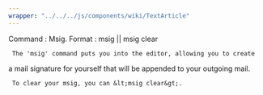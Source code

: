 ```yaml
---
wrapper: "../../../js/components/wiki/TextArticle"
---
```

Command : Msig.
Format  : msig || msig clear
 
     The 'msig' command puts you into the editor, allowing you to create 
a mail signature for yourself that will be appended to your outgoing mail.
 
     To clear your msig, you can &lt;msig clear&gt;.
